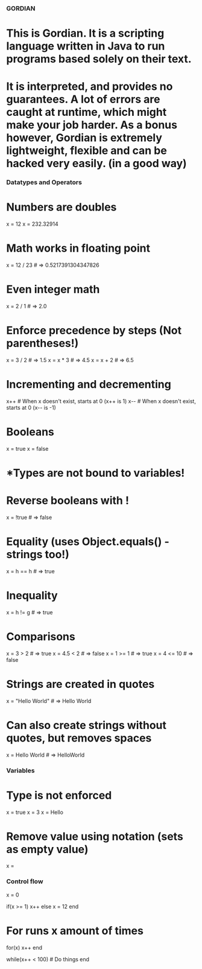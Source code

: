 ### GORDIAN ###

# This is Gordian. It is a scripting language written in Java to run programs based solely on their text.
# It is interpreted, and provides no guarantees. A lot of errors are caught at runtime, which might make your job harder. As a bonus however, Gordian is extremely lightweight, flexible and can be hacked very easily. (in a good way)


### Datatypes and Operators

# Numbers are doubles
x = 12
x = 232.32914

# Math works in floating point
x = 12 / 23 # => 0.5217391304347826

# Even integer math
x = 2 / 1 # => 2.0

# Enforce precedence by steps (Not parentheses!)
x = 3 / 2 # => 1.5
x = x * 3 # => 4.5
x = x + 2 # => 6.5

# Incrementing and decrementing
x++ # When x doesn't exist, starts at 0 (x++ is 1)
x-- # When x doesn't exist, starts at 0 (x-- is -1)

# Booleans
x = true
x = false
# *Types are not bound to variables!

# Reverse booleans with !
x = !true # => false

# Equality (uses Object.equals() - strings too!)
x = h == h # => true

# Inequality
x = h != g # => true

# Comparisons
x = 3 > 2 # => true
x = 4.5 < 2 # => false
x = 1 >= 1 # => true
x = 4 <= 10 # => false

# Strings are created in quotes
x = "Hello World" # => Hello World

# Can also create strings without quotes, but removes spaces
x = Hello World # => HelloWorld

### Variables

# Type is not enforced
x = true
x = 3
x = Hello

# Remove value using notation (sets as empty value)
x = 

### Control flow
x = 0

if(x >= 1)
    x++
else
    x = 12
end

# For runs x amount of times
for(x)
    x++
end

while(x++ < 100)
    # Do things
end
